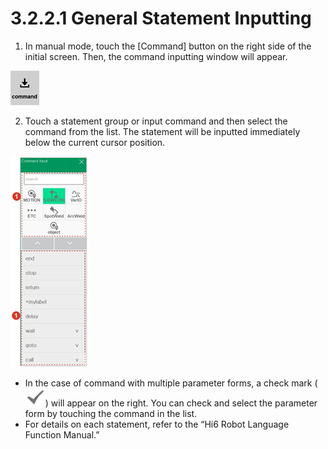 # 3.2.2.1 General Statement Inputting

1.	In manual mode, touch the \[Command\] button on the right side of the initial screen. Then, the command inputting window will appear.

![](../../../.gitbook/assets/image%20%28346%29.png)

2.	Touch a statement group or input command and then select the command from the list. The statement will be inputted immediately below the current cursor position.

![](../../../.gitbook/assets/image%20%28350%29.png)

* In the case of command with multiple parameter forms, a check mark \(![](../../../.gitbook/assets/icon-ok.png)\) will appear on the right. You can check and select the parameter form by touching the command in the list. 
* 
  For details on each statement, refer to the “Hi6 Robot Language Function Manual.”






